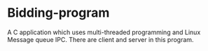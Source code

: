# Bidding-program
A C application which uses multi-threaded programming and Linux Message queue IPC. 
There are client and server in this program.

